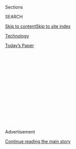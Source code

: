 <div id="app">

<div>

<div>

<div>

<div class="NYTAppHideMasthead css-1q2w90k e1suatyy0">

<div class="section css-ui9rw0 e1suatyy2">

<div class="css-eph4ug er09x8g0">

<div class="css-6n7j50">

</div>

<span class="css-1dv1kvn">Sections</span>

<div class="css-10488qs">

<span class="css-1dv1kvn">SEARCH</span>

</div>

[Skip to content](#site-content)[Skip to site
index](#site-index)

</div>

<div id="masthead-section-label" class="css-1wr3we4 eaxe0e00">

[Technology](https://www.nytimes3xbfgragh.onion/section/technology)

</div>

<div class="css-10698na e1huz5gh0">

</div>

</div>

<div id="masthead-bar-one" class="section hasLinks css-15hmgas e1csuq9d3">

<div class="css-uqyvli e1csuq9d0">

</div>

<div class="css-1uqjmks e1csuq9d1">

</div>

<div class="css-9e9ivx">

[](https://myaccount.nytimes3xbfgragh.onion/auth/login?response_type=cookie&client_id=vi)

</div>

<div class="css-1bvtpon e1csuq9d2">

[Today’s
Paper](https://www.nytimes3xbfgragh.onion/section/todayspaper)

</div>

</div>

</div>

</div>

<div data-aria-hidden="false">

<div id="site-content" data-role="main">

<div>

<div class="css-1aor85t" style="opacity:0.000000001;z-index:-1;visibility:hidden">

<div class="css-1hqnpie">

<div class="css-epjblv">

<span class="css-17xtcya">[Technology](/section/technology)</span><span class="css-x15j1o">|</span><span class="css-fwqvlz">TikTok
Enlists Army of Lobbyists as Suspicions Over China Ties
Grow</span>

</div>

<div class="css-k008qs">

<div class="css-1iwv8en">

<span class="css-18z7m18"></span>

<div>

</div>

</div>

<span class="css-1n6z4y">https://nyti.ms/2OozBM2</span>

<div class="css-1705lsu">

<div class="css-4xjgmj">

<div class="css-4skfbu" data-role="toolbar" data-aria-label="Social Media Share buttons, Save button, and Comments Panel with current comment count" data-testid="share-tools">

  - 
  - 
  - 
  - 
    
    <div class="css-6n7j50">
    
    </div>

  - 

</div>

</div>

</div>

</div>

</div>

</div>

<div id="NYT_TOP_BANNER_REGION" class="css-13pd83m">

</div>

<div id="top-wrapper" class="css-1sy8kpn">

<div id="top-slug" class="css-l9onyx">

Advertisement

</div>

[Continue reading the main
story](#after-top)

<div class="ad top-wrapper" style="text-align:center;height:100%;display:block;min-height:250px">

<div id="top" class="place-ad" data-position="top" data-size-key="top">

</div>

</div>

<div id="after-top">

</div>

</div>

<div>

<div id="sponsor-wrapper" class="css-1hyfx7x">

<div id="sponsor-slug" class="css-19vbshk">

Supported by

</div>

[Continue reading the main
story](#after-sponsor)

<div id="sponsor" class="ad sponsor-wrapper" style="text-align:center;height:100%;display:block">

</div>

<div id="after-sponsor">

</div>

</div>

<div class="css-186x18t">

</div>

<div class="css-1vkm6nb ehdk2mb0">

# TikTok Enlists Army of Lobbyists as Suspicions Over China Ties Grow

</div>

The viral social media app has beefed up its lobbying operation to
counter several potential actions in Washington that could threaten the
company’s future.

<div class="css-79elbk" data-testid="photoviewer-wrapper">

<div class="css-z3e15g" data-testid="photoviewer-wrapper-hidden">

</div>

<div class="css-1a48zt4 ehw59r15" data-testid="photoviewer-children">

![<span class="css-16f3y1r e13ogyst0" data-aria-hidden="true">ByteDance,
which owns TikTok, spent $300,000 on lobbying in the first three months
of
2020. </span><span class="css-cnj6d5 e1z0qqy90" itemprop="copyrightHolder"><span class="css-1ly73wi e1tej78p0">Credit...</span><span><span>Greg
Baker/Agence France-Presse — Getty
Images</span></span></span>](https://static01.graylady3jvrrxbe.onion/images/2020/07/15/business/15TikTok-01/merlin_174342414_c131b731-fcbb-4911-942e-535857f70d3d-articleLarge.jpg?quality=75&auto=webp&disable=upscale)

</div>

</div>

<div class="css-18e8msd">

<div class="css-vp77d3 epjyd6m0">

<div class="css-1baulvz">

By [<span class="css-1baulvz" itemprop="name">Cecilia
Kang</span>](https://www.nytimes3xbfgragh.onion/by/cecilia-kang),
[<span class="css-1baulvz" itemprop="name">Lara
Jakes</span>](https://www.nytimes3xbfgragh.onion/by/lara-jakes),
[<span class="css-1baulvz" itemprop="name">Ana
Swanson</span>](https://www.nytimes3xbfgragh.onion/by/ana-swanson) and
[<span class="css-1baulvz last-byline" itemprop="name">David
McCabe</span>](https://www.nytimes3xbfgragh.onion/by/david-mccabe)

</div>

</div>

  - 
    
    <div class="css-ld3wwf e16638kd2">
    
    Published July 15, 2020Updated Aug. 3,
    2020
    
    </div>

  - 
    
    <div class="css-4xjgmj">
    
    <div class="css-pvvomx" data-role="toolbar" data-aria-label="Social Media Share buttons, Save button, and Comments Panel with current comment count" data-testid="share-tools">
    
      - 
      - 
      - 
      - 
        
        <div class="css-6n7j50">
        
        </div>
    
      - 
    
    </div>
    
    </div>

</div>

<div class="css-mdjrty">

[阅读简体中文版](https://cn.nytimes3xbfgragh.onion/technology/20200716/tiktok-washington-lobbyist/ "Read in Simplified Chinese")[閱讀繁體中文版](https://cn.nytimes3xbfgragh.onion/technology/20200716/tiktok-washington-lobbyist/zh-hant/ "Read in Traditional Chinese")

</div>

</div>

<div class="section meteredContent css-1r7ky0e" name="articleBody" itemprop="articleBody">

<div class="css-1fanzo5 StoryBodyCompanionColumn">

<div class="css-53u6y8">

WASHINGTON —
[TikTok](https://www.nytimes3xbfgragh.onion/2020/08/01/technology/tiktok-trump-microsoft-bytedance-china-ban.html),
the wildly popular social media app known for its viral dance and lip
sync clips, has been embraced by millions of students, celebrities and
young adults across the United States. But the company’s ties to China
could cripple its existence.

[TikTok, which is owned by the China-based
ByteDance](https://www.nytimes3xbfgragh.onion/2020/08/03/technology/tiktok-trump-sale-microsoft.html),
has become the latest target in the Trump administration’s [long
simmering security and economic battle with
Beijing](https://www.nytimes3xbfgragh.onion/2020/01/20/business/economy/trump-us-china-deal-micron-trade-war.html).
It is now desperately trying to convince lawmakers and administration
officials that its allegiance lies with the United States, not China.

The social media company, which one year ago had virtually no lobbying
presence in the nation’s capital, has hired a small army of more than 35
lobbyists to work on its behalf, including one with deep ties to
President Trump.

Behind that buildup is a growing threat to one of TikTok’s most
important markets. Secretary of State Mike Pompeo has threatened to ban
Chinese apps like TikTok, which are downloaded to mobile phones, over
concerns they could be used for surveillance by the Chinese government.
Peter Navarro, the White House trade adviser, called TikTok’s new chief
executive an “American puppet” during an interview on Fox News Channel’s
“Sunday Morning Futures” ** and said the administration would take
“strong action” against the company and other Chinese social media
apps.

</div>

</div>

<div class="css-1fanzo5 StoryBodyCompanionColumn">

<div class="css-53u6y8">

A powerful U.S. panel has opened a national security review into
Bytedance’s 2018 purchase of Musical.ly, an app that was merged to form
TikTok. The Committee on Foreign Investment in the United States is
examining whether the merged companies could give the Chinese government
access to vast amounts of American data, including videos useful for
training facial recognition software. And the Trump administration is
weighing action against Chinese social media services like TikTok under
the International Emergency Economic Powers Act, which allows the
president to regulate international commerce in response to unusual and
extraordinary threats, people familiar with the deliberations say.

Speaking to reporters Wednesday evening, the White House chief of staff,
Mark Meadows, said a number of administration officials were “looking at
the national security risk as it relates to TikTok, WeChat and other
apps.”

“I don’t think there’s any self-imposed deadline for action, but I think
we are looking at weeks, not months,” he said.

In the past three months, lobbyists working on behalf of TikTok have
held at least 50 meetings with congressional staff and lawmakers,
including those on top committees like commerce, judiciary and
intelligence. Those meetings have included a slick presentation that
includes an organizational chart showing that TikTok does not operate in
China and that most of its top leaders reside in the United States and
are American citizens. For instance, TikTok’s new chief executive, Kevin
Mayer, a former executive of Disney, lives in Los Angeles, they say.

</div>

</div>

<div class="css-79elbk" data-testid="photoviewer-wrapper">

<div class="css-z3e15g" data-testid="photoviewer-wrapper-hidden">

</div>

<div class="css-1a48zt4 ehw59r15" data-testid="photoviewer-children">

![<span class="css-16f3y1r e13ogyst0" data-aria-hidden="true">TikTok’s
new chief executive, Kevin Mayer, is a former executive of the Walt
Disney
Company.</span><span class="css-cnj6d5 e1z0qqy90" itemprop="copyrightHolder"><span class="css-1ly73wi e1tej78p0">Credit...</span><span>Brendan
Mcdermid/Reuters</span></span>](https://static01.graylady3jvrrxbe.onion/images/2020/07/15/business/15dc-tiktok-02/15dc-tiktok-02-articleLarge.jpg?quality=75&auto=webp&disable=upscale)

</div>

</div>

<div class="css-1fanzo5 StoryBodyCompanionColumn">

<div class="css-53u6y8">

ByteDance denies it shares data with the Chinese government and is
distancing itself from its roots in the communist nation. The company
stressed TikTok was not available in China — it offers a similar app
called Douyin there instead — and said user data was stored in Virginia,
with a backup in Singapore.

</div>

</div>

<div class="css-1fanzo5 StoryBodyCompanionColumn">

<div class="css-53u6y8">

“There’s a lot of misinformation about TikTok right now,” said Michael
Beckerman, vice president and head of U.S. Public Policy. “TikTok is led
by an American C.E.O., with hundreds of employees and key leaders across
safety, security, product, and public policy in the U.S.”

But some members of Congress still have suspicions. An aide to Senator
Marco Rubio, a Florida Republican who requested the Cfius review of
TikTok, said ByteDance had provided conflicting information in a meeting
with representatives of Mr. Rubio’s office about where its data was
stored, as well as insufficient information about how it controls and
censors its content.

“It is no coincidence that every day more companies and organizations
are asking employees to delete TikTok,” Mr. Rubio said in a statement,
referring to moves [by Wells
Fargo](https://www.cnn.com/2020/07/13/tech/tiktok-wells-fargo/index.html)
[and
others](https://www.nytimes3xbfgragh.onion/2020/07/10/technology/tiktok-amazon-security-risk.html)
to bar the app from company devices. “TikTok has yet to provide a real
explanation to Americans about how they protect their data and how much
of it could be made available to the Chinese Communist Party.”

The United States provides a crucial audience for TikTok. American
influencers have global followings, and the app has become a center of
conversation [about
politics](https://www.nytimes3xbfgragh.onion/2020/02/27/style/tiktok-politics-bernie-trump.html),
the pandemic and racial inequality. TikTok users [claimed
credit](https://www.nytimes3xbfgragh.onion/2020/06/21/style/tiktok-trump-rally-tulsa.html)
for reserving thousands of seats for Mr. Trump’s campaign rally in
Tulsa, Okla., last month — and then not showing up.

But it remains a high bar for ByteDance to convince the U.S. government
that it is not susceptible to the directives of the Chinese government.
Mr. Trump and his top advisers have increasingly focused on Chinese
technology companies, including Huawei and ZTE, saying those firms
threaten national security by providing a conduit for the Chinese
government to infiltrate American technology. The United States has
already [barred
dozens](https://www.nytimes3xbfgragh.onion/2019/10/23/business/trump-technology-china-trade.html)of
high-tech Chinese companies — including those specializing in
supercomputers, artificial intelligence and facial recognition — from
gaining access to American technology products out of national security
concerns.

</div>

</div>

<div class="css-79elbk" data-testid="photoviewer-wrapper">

<div class="css-z3e15g" data-testid="photoviewer-wrapper-hidden">

</div>

<div class="css-1a48zt4 ehw59r15" data-testid="photoviewer-children">

<div class="css-1xdhyk6 erfvjey0">

<span class="css-1ly73wi e1tej78p0">Image</span>

<div class="css-zjzyr8">

<div data-testid="lazyimage-container" style="height:257.77777777777777px">

</div>

</div>

</div>

<span class="css-16f3y1r e13ogyst0" data-aria-hidden="true">The White
House trade adviser Peter Navarro said the Trump administration would
take “strong action” against TikTok and other Chinese social media
apps.</span><span class="css-cnj6d5 e1z0qqy90" itemprop="copyrightHolder"><span class="css-1ly73wi e1tej78p0">Credit...</span><span>Samuel
Corum for The New York Times</span></span>

</div>

</div>

<div class="css-1fanzo5 StoryBodyCompanionColumn">

<div class="css-53u6y8">

“What the American people have to understand is all the data that goes
into those mobile apps that kids have so much fun with and seem so
convenient, it goes right to servers in China, right to the Chinese
military, the Chinese Communist Party, and the agencies that want to
steal our intellectual property,” Mr. Navarro said over the weekend.

The issue of whether TikTok should be curbed in the United States has
taken on new urgency, in part because of India’s decision in late June
to [ban it and nearly 60 other Chinese
apps](https://www.state.gov/secretary-michael-r-pompeo-with-laura-ingraham-of-fox-news-3/),
a Trump administration official said. TikTok has been downloaded two
billion times, with its biggest markets in India, the United States and
Brazil, according to
[SensorTower](https://sensortower.com/blog/tiktok-downloads-2-billion).

Last December, the Pentagon ordered military personnel to delete the
TikTok app from their phones and some administration officials have
argued that the United States should retroactively block ByteDance’s
acquisition of Musical.ly, which could force the company to divest its
American assets, or at least make changes to the way it moves and stores
data worldwide.

The State Department is considering expanding its so-called[clean
networks](https://www.state.gov/the-tide-is-turning-toward-trusted-5g-vendors/)
program to include apps as it tries to steer foreign governments away
from unsecure Chinese telecommunications firms in the name of protecting
Americans’ private information, according to officials familiar with the
internal discussions.

TikTok would be considered among those apps, although officials said the
State Department has not yet designated companies to be included in the
expansion.

“Whether it’s TikTok or any of the other Chinese communications
platforms, apps, infrastructure, this administration has taken seriously
the requirement to protect the American people from having their
information end up in the hands of the Chinese Communist Party,” Mr.
Pompeo said [Wednesday in an interview with The Hill
newspaper](https://www.state.gov/secretary-michael-r-pompeo-with-bob-cusack-editor-in-chief-of-the-hill/)
in Washington.

He said he had heard from parents eager to see TikTok banned: “That’s
for the parents to decide their kids’ usage on their cellphones. It’s
our task to make sure that their children’s information doesn’t end up
in the hands of the Chinese Communist
Party.”

</div>

</div>

<div class="css-79elbk" data-testid="photoviewer-wrapper">

<div class="css-z3e15g" data-testid="photoviewer-wrapper-hidden">

</div>

<div class="css-1a48zt4 ehw59r15" data-testid="photoviewer-children">

<div class="css-1xdhyk6 erfvjey0">

<span class="css-1ly73wi e1tej78p0">Image</span>

<div class="css-zjzyr8">

<div data-testid="lazyimage-container" style="height:257.77777777777777px">

</div>

</div>

</div>

<span class="css-16f3y1r e13ogyst0" data-aria-hidden="true">“This
administration has taken seriously the requirement to protect the
American people from having their information end up in the hands of the
Chinese Communist Party,” said the secretary of state, Mike
Pompeo.</span><span class="css-cnj6d5 e1z0qqy90" itemprop="copyrightHolder"><span class="css-1ly73wi e1tej78p0">Credit...</span><span>Andrew
Harnik/Agence France-Presse — Getty Images</span></span>

</div>

</div>

<div class="css-1fanzo5 StoryBodyCompanionColumn">

<div class="css-53u6y8">

Officials have also been considering potential national security risks
from other Chinese internet and social media services, including
Tencent’s WeChat, which had more than a billion active monthly users
worldwide in the first quarter of 2020.

“These companies cannot claim that they don’t follow the orders of the
party, that’s just not credible,” said Derek Scissors, a resident
scholar at the American Enterprise Institute who tracks Chinese
investment worldwide. “Chinese firms don’t have a choice.”

TikTok and the venture funds it counts as its major investors have tried
to reassure the Trump administration — including Treasury Secretary
Steven Mnuchin, who is in charge of the national security review panel —
that it has walled off its China operations from other global
activities, people familiar with the conversations said. The firm
recently pulled its operations out of Hong Kong after the city imposed
new national security laws that would bring Chinese-style censorship to
residents. Officials have also raised potential changes to its corporate
structure that could include moving its global headquarters during
discussions with U.S. officials, these people said.

The company has added well-connected lobbyists, including Mr. Beckerman,
the former president of the Internet Association and a longtime
Republican congressional aide, and David J. Urban, who ran Mr. Trump’s
campaign in Pennsylvania and has been described by the president as “one
of my good friends.” He is also a West Point classmate of Mr. Pompeo and
Mark T. Esper, the defense secretary.

Mr. Beckerman has hired 15 lobbyists and communications staff for
ByteDance, including aides to Paul Ryan, the former Wisconsin lawmaker
and speaker of the House, and Representative Jim Clyburn of South
Carolina, the Democratic whip.

ByteDance has also tapped its prominent investors for help. General
Atlantic, whose chief executive, William E. Ford, sits on ByteDance’s
board, has been advising TikTok on lobbying strategy, and SoftBank,
which invested in ByteDance in 2018, has suggested new Washington hires
in the past, said two people familiar with the matter.

</div>

</div>

<div class="css-1fanzo5 StoryBodyCompanionColumn">

<div class="css-53u6y8">

For the first three months of 2020, ByteDance spent $300,000 on
lobbying, double the amount it spent in the previous quarter and the
equivalent of its two quarters of lobbying in 2019. TikTok’s lobbying
force is not as large as those of other tech giants like Amazon,
Facebook and Google, but the company has deployed a defensive army with
astonishing speed.

Efforts to sway lawmakers have not always gone smoothly. The company
scheduled meetings last December between the then-head of TikTok, [Alex
Zhu](https://www.nytimes3xbfgragh.onion/2019/11/18/technology/tiktok-alex-zhu-interview.html),
and lawmakers critical of the company. It then canceled the meetings,
which irritated lawmakers, who promptly shared news of the canceled
meetings on Twitter. (TikTok [told
reporters](https://www.washingtonpost.com/technology/2019/12/09/tiktok-leader-postpones-trip-washington-meet-with-members-congress/)
at the time that the meetings were postponed until after the holidays.)

In meetings with lawmakers, lobbyists insist that the app is mainly for
entertainment and is not the type of content that is normally targeted
for government surveillance, according to two people with knowledge of
TikTok’s lobbying activities. They point out that the most popular clips
are by young influencers like 16-year-old dancer Charli D’Amelio of
Connecticut, who has 70 million followers.

The company has also highlighted its American investors, like the
Chinese arm of the venture capital firm Sequoia and the private equity
firms KKR and General Atlantic, said one person familiar with the
matter.

Mr. Beckerman’s staff sends a regular email newsletter to Capitol Hill
with uplifting stories about TikTok. They have highlighted fun videos
about the Netflix series “Tiger King” and clips related to Covid-19
prevention.

But in recent days, they have taken a more defensive tone. In the
newsletter sent last Friday, Mr. Beckerman highlighted TikTok’s decision
to leave Hong Kong.

“We put action behind words,” he said.

Raymond Zhong contributed reporting.

</div>

</div>

</div>

<div>

</div>

<div>

</div>

<div>

</div>

<div>

<div id="bottom-wrapper" class="css-1ede5it">

<div id="bottom-slug" class="css-l9onyx">

Advertisement

</div>

[Continue reading the main
story](#after-bottom)

<div id="bottom" class="ad bottom-wrapper" style="text-align:center;height:100%;display:block;min-height:90px">

</div>

<div id="after-bottom">

</div>

</div>

</div>

</div>

</div>

## Site Index

<div>

</div>

## Site Information Navigation

  - [© <span>2020</span> <span>The New York Times
    Company</span>](https://help.nytimes3xbfgragh.onion/hc/en-us/articles/115014792127-Copyright-notice)

<!-- end list -->

  - [NYTCo](https://www.nytco.com/)
  - [Contact
    Us](https://help.nytimes3xbfgragh.onion/hc/en-us/articles/115015385887-Contact-Us)
  - [Work with us](https://www.nytco.com/careers/)
  - [Advertise](https://nytmediakit.com/)
  - [T Brand Studio](http://www.tbrandstudio.com/)
  - [Your Ad
    Choices](https://www.nytimes3xbfgragh.onion/privacy/cookie-policy#how-do-i-manage-trackers)
  - [Privacy](https://www.nytimes3xbfgragh.onion/privacy)
  - [Terms of
    Service](https://help.nytimes3xbfgragh.onion/hc/en-us/articles/115014893428-Terms-of-service)
  - [Terms of
    Sale](https://help.nytimes3xbfgragh.onion/hc/en-us/articles/115014893968-Terms-of-sale)
  - [Site
    Map](https://spiderbites.nytimes3xbfgragh.onion)
  - [Help](https://help.nytimes3xbfgragh.onion/hc/en-us)
  - [Subscriptions](https://www.nytimes3xbfgragh.onion/subscription?campaignId=37WXW)

</div>

</div>

</div>

</div>
